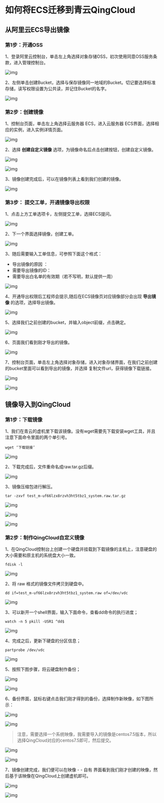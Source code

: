 ---
---
# 如何将ECS迁移到青云QingCloud

## 从阿里云ECS导出镜像

### 第1步：开通OSS

1、登录阿里云控制台，单击左上角选择对象存储OSS，初次使用同意OSS服务条款，进入管理控制台。

![img](ecs2qing.assets/clip_image002.jpg)

2、左侧单击创建Bucket，选择与保存镜像同一地域的Bucket。切记要选择标准存储，读写权限设置为公共读，并记住Bucket的名字。

![img](ecs2qing.assets/clip_image004.jpg)

 

### 第2步：创建镜像

1、控制台页面，单击左上角选择云服务器 ECS，进入云服务器 ECS界面，选择相应的实例，进入实例详情页面。

![img](ecs2qing.assets/clip_image006.jpg)

 

2、选择 **创建自定义镜像** 选项，为镜像命名后点击创建按钮，创建自定义镜像。

![img](ecs2qing.assets/clip_image008.jpg)

 

![img](ecs2qing.assets/clip_image010.jpg)

 

3、镜像创建完成后，可以在镜像列表上看到我们创建的镜像。

![img](ecs2qing.assets/clip_image012.jpg)

 

### 第3步： 提交工单，开通镜像导出权限

1、点击上方工单选项卡，左侧提交工单，选择ECS提问。


![img](ecs2qing.assets/clip_image014.jpg)

2、下一个界面选择镜像，创建工单。


![img](ecs2qing.assets/clip_image016.jpg)

3、随后需要输入工单信息，可参照下面这个格式：
   * 导出镜像的原因 ：
   * 需要导出镜像的ID：
   * 需要导出白名单的有效期（若不写明，默认提供一周）

![img](ecs2qing.assets/clip_image018.jpg)


4、开通导出权限后工程师会提示,随后在ECS镜像页对应镜像部分会出现 **导出镜像** 的选项，选择导出镜像。

![img](ecs2qing.assets/clip_image020.jpg)


5、选择我们之前创建的bucket，并输入object前缀，点击确定。

![img](ecs2qing.assets/clip_image022.jpg)

 

6、页面我们看到刚才导出的镜像。

![img](ecs2qing.assets/clip_image024.jpg)

 

7、控制台页面，单击左上角选择对象存储，进入对象存储界面，在我们之前创建的bucket里面可以看到导出的镜像，并选择 复制文件url，获得镜像下载链接。

![img](ecs2qing.assets/clip_image026.jpg)

 

![img](ecs2qing.assets/clip_image027.png)

## 镜像导入到QingCloud 

### 第1步：下载镜像

1、我们在青云的虚机里下载该镜像。没有wget需要先下载安装wget工具，并且注意下面命令里面的两个单引号。

`wget ‘下载链接’`

![img](ecs2qing.assets/clip_image029.jpg)

2、下载完成后，文件重命名成raw.tar.gz后缀。

![img](ecs2qing.assets/clip_image031.jpg)

3、镜像压缩包进行解压。

`tar -zxvf test_m-uf66lzx8rzvh3ht5tbz1_system.raw.tar.gz`

![img](ecs2qing.assets/clip_image033.jpg)

![img](ecs2qing.assets/clip_image035.jpg)

![img](ecs2qing.assets/clip_image037.jpg)

### 第2步：制作QingCloud自定义镜像

1、在QingCloud控制台上创建一个硬盘并挂载到下载镜像的主机上，注意硬盘的大小需要和原主机的系统盘大小一致。

`fdisk -l`

![img](ecs2qing.assets/clip_image039.jpg)

2、将 raw 格式的镜像文件拷贝到硬盘中。

`dd if=test_m-uf66lzx8rzvh3ht5tbz1_system.raw of=/dev/vdc`

![img](ecs2qing.assets/clip_image041.jpg)

3、可以新开一个shell界面，输入下面命令，查看dd命令的执行进度；

`watch -n 5 pkill -USR1 ^dd$`

![img](ecs2qing.assets/clip_image043.jpg)

4、完成之后，更新下硬盘的分区信息；

`partprobe /dev/vdc`

![img](ecs2qing.assets/clip_image045.jpg)

5、按照下图步骤，将云硬盘制作备份；

![img](ecs2qing.assets/clip_image047.jpg)

![img](ecs2qing.assets/clip_image049.jpg)

6、备份界面，鼠标右键点击我们刚才得到的备份，选择制作新映像，如下图所示：

![img](ecs2qing.assets/clip_image051.jpg)

![img](ecs2qing.assets/clip_image053.jpg)

>  注意，需要选择一个系统映像，我需要导入的镜像是centos7.5版本，所以选择QingCloud对应的centos7.5即可，然后提交。

![img](ecs2qing.assets/clip_image055.jpg)

![img](ecs2qing.assets/clip_image057.jpg)


7、镜像创建完成，我们便可以在映像 - - 自有 界面看到我们刚才创建的映像，然后基于该映像在QingCloud上创建虚机即可。

![img](ecs2qing.assets/clip_image059.jpg)


![img](ecs2qing.assets/clip_image061.jpg)